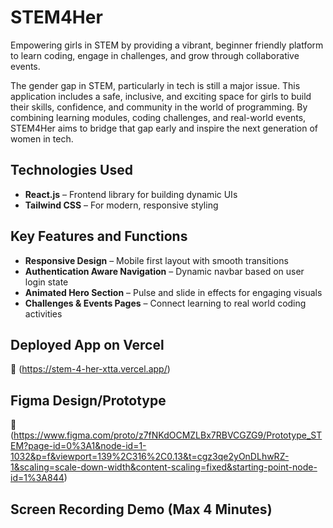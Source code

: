 # STEM4Her

Empowering girls in STEM by providing a vibrant, beginner friendly platform to learn coding, engage in challenges, and grow through collaborative events.

The gender gap in STEM, particularly in tech is still a major issue. This application includes a  safe, inclusive, and exciting space for girls to build their skills, confidence, and community in the world of programming. By combining learning modules, coding challenges, and real-world events, STEM4Her aims to bridge that gap early and inspire the next generation of women in tech.

## Technologies Used

- **React.js** – Frontend library for building dynamic UIs  
- **Tailwind CSS** – For modern, responsive styling  


## Key Features and Functions

- **Responsive Design** – Mobile first layout with smooth transitions
- **Authentication Aware Navigation** – Dynamic navbar based on user login state
- **Animated Hero Section** – Pulse and slide in effects for engaging visuals
- **Challenges & Events Pages** – Connect learning to real world coding activities


## Deployed App on Vercel

🔗 (https://stem-4-her-xtta.vercel.app/)

## Figma Design/Prototype

🔗 (https://www.figma.com/proto/z7fNKdOCMZLBx7RBVCGZG9/Prototype_STEM?page-id=0%3A1&node-id=1-1032&p=f&viewport=139%2C316%2C0.13&t=cgz3qe2yOnDLhwRZ-1&scaling=scale-down-width&content-scaling=fixed&starting-point-node-id=1%3A844)


##  Screen Recording Demo (Max 4 Minutes)


